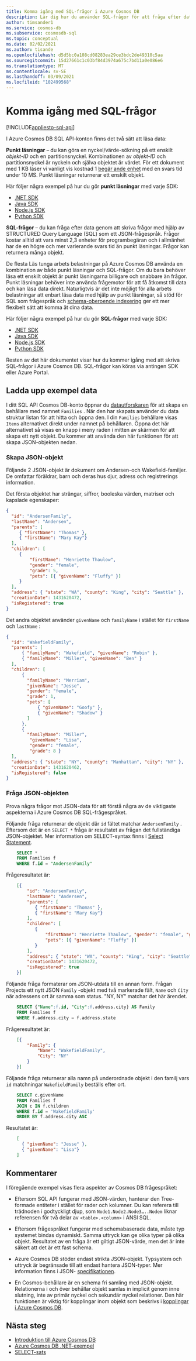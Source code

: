 ```yaml
---
title: Komma igång med SQL-frågor i Azure Cosmos DB
description: Lär dig hur du använder SQL-frågor för att fråga efter data från Azure Cosmos DB. Du kan ladda upp exempel data till en behållare i Azure Cosmos DB och fråga den.
author: timsander1
ms.service: cosmos-db
ms.subservice: cosmosdb-sql
ms.topic: conceptual
ms.date: 02/02/2021
ms.author: tisande
ms.openlocfilehash: d5d5bc0a108cd08283ea29ce3bdc2de49310c5aa
ms.sourcegitcommit: 15d27661c1c03bf84d3974a675c7bd11a0e086e6
ms.translationtype: MT
ms.contentlocale: sv-SE
ms.lasthandoff: 03/09/2021
ms.locfileid: "102499568"
---
```

# <a name="getting-started-with-sql-queries"></a>Komma igång med SQL-frågor
[!INCLUDE[appliesto-sql-api](includes/appliesto-sql-api.md)]

I Azure Cosmos DB SQL API-konton finns det två sätt att läsa data:

**Punkt läsningar** – du kan göra en nyckel/värde-sökning på ett enskilt *objekt-ID* och en partitionsnyckel. Kombinationen av *objekt-ID* och partitionsnyckel är nyckeln och själva objektet är värdet. För ett dokument med 1 KB läser vi vanligt vis kostnad 1 [begär ande enhet](request-units.md) med en svars tid under 10 MS. Punkt läsningar returnerar ett enskilt objekt.

Här följer några exempel på hur du gör **punkt läsningar** med varje SDK:

- [.NET SDK](/dotnet/api/microsoft.azure.cosmos.container.readitemasync)
- [Java SDK](/java/api/com.azure.cosmos.cosmoscontainer.readitem#com_azure_cosmos_CosmosContainer__T_readItem_java_lang_String_com_azure_cosmos_models_PartitionKey_com_azure_cosmos_models_CosmosItemRequestOptions_java_lang_Class_T__)
- [Node.js SDK](/javascript/api/@azure/cosmos/item#read-requestoptions-)
- [Python SDK](/python/api/azure-cosmos/azure.cosmos.containerproxy#read-item-item--partition-key--populate-query-metrics-none--post-trigger-include-none----kwargs-)

**SQL-frågor** – du kan fråga efter data genom att skriva frågor med hjälp av STRUCTURED Query Language (SQL) som ett JSON-frågespråk. Frågor kostar alltid att vara minst 2,3 enheter för programbegäran och i allmänhet har de en högre och mer varierande svars tid än punkt läsningar. Frågor kan returnera många objekt.

De flesta Läs tunga arbets belastningar på Azure Cosmos DB använda en kombination av både punkt läsningar och SQL-frågor. Om du bara behöver läsa ett enskilt objekt är punkt läsningarna billigare och snabbare än frågor. Punkt läsningar behöver inte använda frågemotor för att få åtkomst till data och kan läsa data direkt. Naturligtvis är det inte möjligt för alla arbets belastningar att enbart läsa data med hjälp av punkt läsningar, så stöd för SQL som frågespråk och [schema-oberoende indexering](index-overview.md) ger ett mer flexibelt sätt att komma åt dina data.

Här följer några exempel på hur du gör **SQL-frågor** med varje SDK:

- [.NET SDK](./sql-api-dotnet-v3sdk-samples.md#query-examples)
- [Java SDK](./sql-api-java-sdk-samples.md#query-examples)
- [Node.js SDK](./sql-api-nodejs-samples.md#item-examples)
- [Python SDK](./sql-api-python-samples.md#item-examples)

Resten av det här dokumentet visar hur du kommer igång med att skriva SQL-frågor i Azure Cosmos DB. SQL-frågor kan köras via antingen SDK eller Azure Portal.

## <a name="upload-sample-data"></a>Ladda upp exempel data

I ditt SQL API Cosmos DB-konto öppnar du [datautforskaren](./data-explorer.md) för att skapa en behållare med namnet `Families` . När den har skapats använder du data struktur listan för att hitta och öppna den. I din `Families` behållare visas `Items` alternativet direkt under namnet på behållaren. Öppna det här alternativet så visas en knapp i meny raden i mitten av skärmen för att skapa ett nytt objekt. Du kommer att använda den här funktionen för att skapa JSON-objekten nedan.

### <a name="create-json-items"></a>Skapa JSON-objekt

Följande 2 JSON-objekt är dokument om Andersen-och Wakefield-familjer. De omfattar föräldrar, barn och deras hus djur, adress och registrerings information. 

Det första objektet har strängar, siffror, booleska värden, matriser och kapslade egenskaper:

```json
{
  "id": "AndersenFamily",
  "lastName": "Andersen",
  "parents": [
     { "firstName": "Thomas" },
     { "firstName": "Mary Kay"}
  ],
  "children": [
     {
         "firstName": "Henriette Thaulow",
         "gender": "female",
         "grade": 5,
         "pets": [{ "givenName": "Fluffy" }]
     }
  ],
  "address": { "state": "WA", "county": "King", "city": "Seattle" },
  "creationDate": 1431620472,
  "isRegistered": true
}
```

Det andra objektet använder `givenName` och `familyName` i stället för `firstName` och `lastName` :

```json
{
  "id": "WakefieldFamily",
  "parents": [
      { "familyName": "Wakefield", "givenName": "Robin" },
      { "familyName": "Miller", "givenName": "Ben" }
  ],
  "children": [
      {
        "familyName": "Merriam",
        "givenName": "Jesse",
        "gender": "female",
        "grade": 1,
        "pets": [
            { "givenName": "Goofy" },
            { "givenName": "Shadow" }
        ]
      },
      {
        "familyName": "Miller",
         "givenName": "Lisa",
         "gender": "female",
         "grade": 8 }
  ],
  "address": { "state": "NY", "county": "Manhattan", "city": "NY" },
  "creationDate": 1431620462,
  "isRegistered": false
}
```

### <a name="query-the-json-items"></a>Fråga JSON-objekten

Prova några frågor mot JSON-data för att förstå några av de viktigaste aspekterna i Azure Cosmos DB SQL-frågespråket.

Följande fråga returnerar de objekt där `id` fältet matchar `AndersenFamily` . Eftersom det är en `SELECT *` fråga är resultatet av frågan det fullständiga JSON-objektet. Mer information om SELECT-syntax finns i [Select Statement](sql-query-select.md).

```sql
    SELECT *
    FROM Families f
    WHERE f.id = "AndersenFamily"
```

Frågeresultatet är:

```json
    [{
        "id": "AndersenFamily",
        "lastName": "Andersen",
        "parents": [
           { "firstName": "Thomas" },
           { "firstName": "Mary Kay"}
        ],
        "children": [
           {
               "firstName": "Henriette Thaulow", "gender": "female", "grade": 5,
               "pets": [{ "givenName": "Fluffy" }]
           }
        ],
        "address": { "state": "WA", "county": "King", "city": "Seattle" },
        "creationDate": 1431620472,
        "isRegistered": true
    }]
```

Följande fråga formaterar om JSON-utdata till en annan form. Frågan Projects ett nytt JSON `Family` -objekt med två markerade fält, `Name` och `City` när adressens ort är samma som status. "NY, NY" matchar det här ärendet.

```sql
    SELECT {"Name":f.id, "City":f.address.city} AS Family
    FROM Families f
    WHERE f.address.city = f.address.state
```

Frågeresultatet är:

```json
    [{
        "Family": {
            "Name": "WakefieldFamily",
            "City": "NY"
        }
    }]
```

Följande fråga returnerar alla namn på underordnade objekt i den familj vars `id` matchningar `WakefieldFamily` beställs efter ort.

```sql
    SELECT c.givenName
    FROM Families f
    JOIN c IN f.children
    WHERE f.id = 'WakefieldFamily'
    ORDER BY f.address.city ASC
```

Resultatet är:

```json
    [
      { "givenName": "Jesse" },
      { "givenName": "Lisa"}
    ]
```

## <a name="remarks"></a>Kommentarer

I föregående exempel visas flera aspekter av Cosmos DB frågespråket:  

* Eftersom SQL API fungerar med JSON-värden, hanterar den Tree-formade entiteter i stället för rader och kolumner. Du kan referera till trädnoden i godtyckligt djup, som `Node1.Node2.Node3…..Nodem` liknar referensen för två delar av `<table>.<column>` i ANSI SQL.

* Eftersom frågespråket fungerar med schemabaserade data, måste typ systemet bindas dynamiskt. Samma uttryck kan ge olika typer på olika objekt. Resultatet av en fråga är ett giltigt JSON-värde, men det är inte säkert att det är ett fast schema.  

* Azure Cosmos DB stöder endast strikta JSON-objekt. Typsystem och uttryck är begränsade till att endast hantera JSON-typer. Mer information finns i JSON- [specifikationen](https://www.json.org/).  

* En Cosmos-behållare är en schema fri samling med JSON-objekt. Relationerna i och över behållar objekt samlas in implicit genom inne slutning, inte av primär nyckel och sekundär nyckel relationer. Den här funktionen är viktig för kopplingar inom objekt som beskrivs i [kopplingar i Azure Cosmos DB](sql-query-join.md).

## <a name="next-steps"></a>Nästa steg

- [Introduktion till Azure Cosmos DB](introduction.md)
- [Azure Cosmos DB .NET-exempel](https://github.com/Azure/azure-cosmos-dotnet-v3)
- [SELECT-sats](sql-query-select.md)
